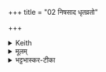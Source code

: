 +++
title = "02 निषसाद धृतव्रतो"

+++


<details><summary>Keith</summary>

Varuna, of sure vows, hath set him down  
In the waters, with keen insight, for lordship.
</details>

<details><summary>मूलम्</summary>

… निष॑साद धृ॒तव्र॑तो॒   
वरु॑णᳶ प॒स्त्या᳚स्वा ।  
साम्रा᳚ज्याय सु॒क्रतुः॑॥
</details>

<details><summary>भट्टभास्कर-टीका</summary>

'वरुणः पस्त्यास्त्वा' इति द्वितीयः पादः ।  
इयादिपूरणेनाक्षरसङ्ख्या सम्पद्यते ।  
**निषसाद** निषण्णवान् । **धृतव्रतः** धृतकर्मा वरुण एव स्वयमिहास्ति ।  
यद् वा - **वरुणो** वारयितारीणां यजमानोयं सिंहासन इवात्र **निषसाद धृतव्रतः** स्थितव्रतः **पस्त्यासु** गृहेषु । आकारस्समुच्चये । गृहेषु च निषसाद शत्रूणां सर्वमनेन जितमिदानीम् । (यं) यदा साम्राज्याय शोभनराज्याय सुक्रतुश्शोभनकर्मा शोभनसङ्कल्पो वाऽयमत्र निषसाद पस्त्यासु च तथैव निषसादेति । यद्वा - आकार उपर्यर्थे । पस्त्याग्रहणं चोपलक्षणम् । गृहनगरजनपदादिषु यत्तद्विषयसाम्राज्यं तदर्थं निषसाद शोभनकर्माऽयमिति । 'क्रत्वादयश्च' इत्युत्तरपदाद्युत्तत्वम् ॥
</details>